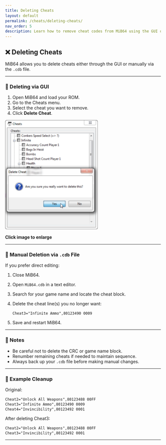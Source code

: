 ```yaml
---
title: Deleting Cheats
layout: default
permalink: /cheats/deleting-cheats/
nav_order: 5
description: Learn how to remove cheat codes from MiB64 using the GUI or manually.
---
```



## ❌ <a name="deleting-cheats">Deleting Cheats</a>

MiB64 allows you to delete cheats either through the GUI or manually via the `.cdb` file.

---

### 🧪 Deleting via GUI

1. Open MiB64 and load your ROM.
2. Go to the Cheats menu.
3. Select the cheat you want to remove.
4. Click **Delete Cheat**.

<a href="./assets/images/01/Del21.png" target="_blank">
  <img src="./assets/images/01/Del21-255x300.png" alt="Delete Cheat GUI" width="300" />
</a>
<p class="has-text-align-center"><strong>Click image to enlarge</strong></p>
<!-- ClauseEcho: Del21 Interactive Image -->

---

### 🧾 Manual Deletion via `.cdb` File

If you prefer direct editing:

1. Close MiB64.
2. Open `MiB64.cdb` in a text editor.
3. Search for your game name and locate the cheat block.
4. Delete the cheat line(s) you no longer want:
   ```text
   Cheat3="Infinite Ammo",80123490 0009
   ```

5. Save and restart MiB64.

---

### 🧠 Notes

- Be careful not to delete the CRC or game name block.
- Renumber remaining cheats if needed to maintain sequence.
- Always back up your `.cdb` file before making manual changes.

---

### 🧷 Example Cleanup

Original:
```text
Cheat2="Unlock All Weapons",80123488 00FF
Cheat3="Infinite Ammo",80123490 0009
Cheat4="Invincibility",80123492 0001
```

After deleting Cheat3:
```text
Cheat2="Unlock All Weapons",80123488 00FF
Cheat3="Invincibility",80123492 0001
```

---

<!-- ClauseLock: Deleting Cheats Section Echoed -->
